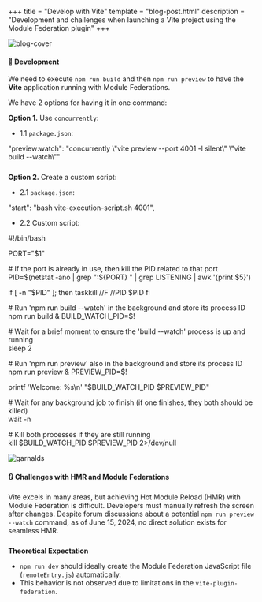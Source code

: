 +++
title = "Develop with Vite"
template = "blog-post.html"
description = "Development and challenges when launching a Vite project using the Module Federation plugin"
+++

![blog-cover](/images/blog/2024-08-02/vite.png)

<h4><b>🧪 Development</b></h4>

We need to execute `npm run build` and then `npm run preview` to have the <b>Vite</b> application running with Module Federations.

We have 2 options for having it in one command:

<b>Option 1.</b> Use `concurrently`:
- 1.1 `package.json`:
<div class="code-block">"preview:watch": "concurrently \"vite preview --port 4001 -l silent\" \"vite build --watch\""</div>

<div style="margin-top: 1.5rem;"></div>

<b>Option 2.</b> Create a custom script:
- 2.1 `package.json`:
<div class="code-block">
"start": "bash vite-execution-script.sh 4001",
</div>

- 2.2 Custom script:
<div class="code-block">

#!/bin/bash
  
PORT="$1"

\# If the port is already in use, then kill the PID related to that port  
PID=$(netstat -ano | grep ":${PORT} " | grep LISTENING | awk '{print $5}')
 
if [ -n "$PID" ]; then
    taskkill //F //PID $PID
fi
 
\# Run 'npm run build --watch' in the background and store its process ID  
npm run build &
BUILD_WATCH_PID=$!
 
\# Wait for a brief moment to ensure the 'build --watch' process is up and running  
sleep 2
 
\# Run 'npm run preview' also in the background and store its process ID  
npm run preview &
PREVIEW_PID=$!
 
printf 'Welcome: %s\n' "$BUILD_WATCH_PID $PREVIEW_PID"
 
\# Wait for any background job to finish (if one finishes, they both should be killed)  
wait -n
 
\# Kill both processes if they are still running  
kill $BUILD_WATCH_PID $PREVIEW_PID 2>/dev/null
</div>

![garnalds](/images/blog/general/garlands.png)

<h4><b>🔃 Challenges with HMR and Module Federations</b></h4>
Vite excels in many areas, but achieving Hot Module Reload (HMR) with Module Federation is difficult. Developers must manually refresh the screen after changes. Despite forum discussions about a potential <code>npm run preview --watch</code> command, as of June 15, 2024, no direct solution exists for seamless HMR.

<div style="margin-top: 1.5rem;"></div>

<b>Theoretical Expectation</b>
- `npm run dev` should ideally create the Module Federation JavaScript file (`remoteEntry.js`) automatically.
- This behavior is not observed due to limitations in the `vite-plugin-federation`.